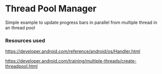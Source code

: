 # Thread Pool Manager
Simple example to update progress bars in parallel from multiple thread in an thread pool


### Resources used


https://developer.android.com/reference/android/os/Handler.html



https://developer.android.com/training/multiple-threads/create-threadpool.html
